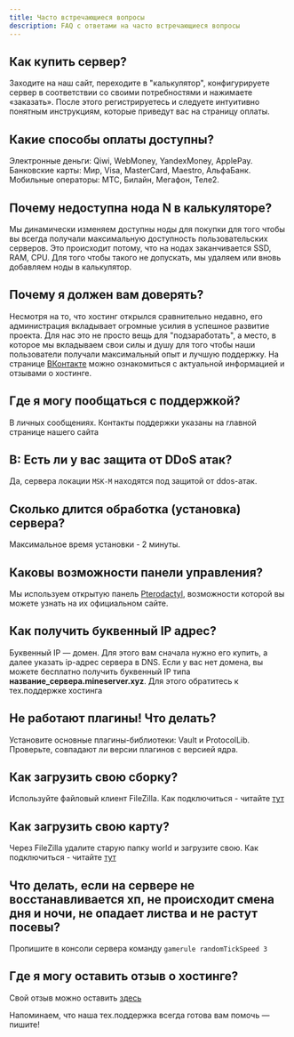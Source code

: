 ```yaml
---
title: Часто встречающиеся вопросы
description: FAQ с ответами на часто встречающиеся вопросы
---
```


## Как купить сервер?
Заходите на наш сайт, переходите в "калькулятор", конфигурируете сервер в соответствии со своими потребностями и нажимаете «заказать». После этого регистрируетесь и следуете интуитивно понятным инструкциям, которые приведут вас на страницу оплаты.

## Какие способы оплаты доступны?
Электронные деньги: Qiwi, WebMoney, YandexMoney, ApplePay.  
Банковские карты: Мир, Visa, MasterCard, Maestro, АльфаБанк.  
Мобильные операторы: МТС, Билайн, Мегафон, Теле2.

## Почему недоступна нода N в калькуляторе?
Мы динамически изменяем доступны ноды для покупки для того чтобы вы всегда получали максимальную доступность пользовательских серверов. Это происходит потому, что на нодах заканчивается SSD, RAM, CPU. Для того чтобы такого не допускать, мы удаляем или вновь добавляем ноды в калькулятор.

## Почему я должен вам доверять?
Несмотря на то, что хостинг открылся сравнительно недавно, его администрация вкладывает огромные усилия в успешное развитие проекта. Для нас это не просто вещь для "подзаработать", а место, в которое мы вкладываем свои силы и душу для того чтобы наши пользователи получали максимальный опыт и лучшую поддержку. На странице [ВКонтакте](https://vk.com/hosting.superhub) можно ознакомиться с актуальной информацией и отзывами о хостинге.

## Где я могу пообщаться с поддержкой?
В личных сообщениях. Контакты поддержки указаны на главной странице нашего сайта

## В: Есть ли у вас защита от DDoS атак?
Да, сервера локации `MSK-M` находятся под защитой от ddos-атак.

## Сколько длится обработка (установка) сервера?
Максимальное время установки - 2 минуты.

## Каковы возможности панели управления?
Мы используем открытую панель [Pterodactyl](https://pterodactyl.io), возможности которой вы можете узнать на их официальном сайте.

## Как получить буквенный IP адрес?
Буквенный IP — домен. Для этого вам сначала нужно его купить, а далее указать ip-адрес сервера в DNS. Если у вас нет домена, вы можете бесплатно получить буквенный IP типа **название_сервера.mineserver.xyz**. Для этого обратитесь к тех.поддержке хостинга

## Не работают плагины! Что делать?
Установите основные плагины-библиотеки: Vault и ProtocolLib. Проверьте, совпадают ли версии плагинов с версией ядра.

## Как загрузить свою сборку?
Используйте файловый клиент FileZilla. Как подключиться - читайте [тут](/guides/use-sftp)

## Как загрузить свою карту?
Через FileZilla удалите старую папку world и загрузите свою. Как подключиться - читайте [тут](/guides/use-sftp)

## Что делать, если на сервере не восстанавливается хп, не происходит смена дня и ночи, не опадает листва и не растут посевы?
Пропишите в консоли сервера команду `gamerule randomTickSpeed 3`

## Где я могу оставить отзыв о хостинге?
Свой отзыв можно оставить [здесь](https://vk.com/topic-195765831_40686824)

Напоминаем, что наша тех.поддержка всегда готова вам помочь — пишите!
